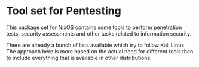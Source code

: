 # Tool set for Pentesting

This package set for NixOS contains some tools to perform penetration
tests, security assessments and other tasks related to information security.

There are already a bunch of lists available which try to follow Kali Linux.
The approach here is more based on the actual need for different tools than
to include everything that is available in other distributions.
